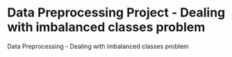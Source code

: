 # Data Preprocessing Project - Dealing with imbalanced classes problem



Data Preprocessing - Dealing with imbalanced classes problem
